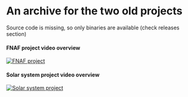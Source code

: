 # An archive for the two old projects
Source code is missing, so only binaries are available (check releases section)

#### FNAF project video overview
[![FNAF project](https://img.youtube.com/vi/tMhB2fMfOM8/0.jpg)](https://www.youtube.com/watch?v=tMhB2fMfOM8)

#### Solar system project video overview
[![Solar system project](https://img.youtube.com/vi/P_Ay0Ss23TQ/0.jpg)](https://www.youtube.com/watch?v=P_Ay0Ss23TQ)
